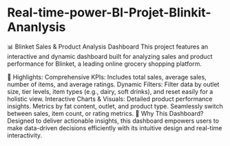 # Real-time-power-BI-Projet-Blinkit-Ananlysis
📊 Blinket Sales & Product Analysis Dashboard
This project features an interactive and dynamic dashboard built for analyzing sales and product performance for Blinket, a leading online grocery shopping platform.

🔑 Highlights:
Comprehensive KPIs: Includes total sales, average sales, number of items, and average ratings.
Dynamic Filters: Filter data by outlet size, tier levels, item types (e.g., dairy, soft drinks), and reset easily for a holistic view.
Interactive Charts & Visuals:
Detailed product performance insights.
Metrics by fat content, outlet, and product type.
Seamlessly switch between sales, item count, or rating metrics.
🚀 Why This Dashboard?
Designed to deliver actionable insights, this dashboard empowers users to make data-driven decisions efficiently with its intuitive design and real-time interactivity.
